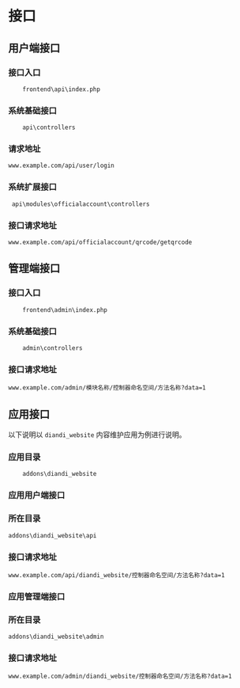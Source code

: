 # 接口

## 用户端接口


### 接口入口


```
    frontend\api\index.php
```

### 系统基础接口


```
    api\controllers
``` 

### 请求地址

   
    www.example.com/api/user/login


### 系统扩展接口

```
 api\modules\officialaccount\controllers
```

### 接口请求地址


    www.example.com/api/officialaccount/qrcode/getqrcode

## 管理端接口



### 接口入口


```
    frontend\admin\index.php
```

### 系统基础接口


```
    admin\controllers
``` 

### 接口请求地址


    www.example.com/admin/模块名称/控制器命名空间/方法名称?data=1


## 应用接口


以下说明以 `diandi_website` 内容维护应用为例进行说明。 

### 应用目录


```
    addons\diandi_website
``` 

### 应用用户端接口


### 所在目录 


```
addons\diandi_website\api

```

### 接口请求地址


    www.example.com/api/diandi_website/控制器命名空间/方法名称?data=1



### 应用管理端接口


### 所在目录 


```
addons\diandi_website\admin

```

### 接口请求地址


    www.example.com/admin/diandi_website/控制器命名空间/方法名称?data=1




